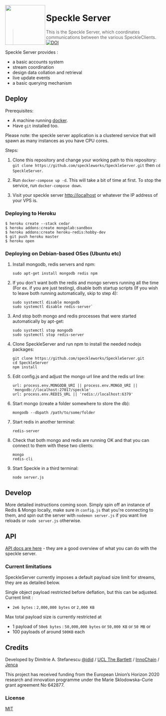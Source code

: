 <a href="url"><img src="https://speckle.works/img/logos/2xlogo-white.png" align="left" height="128" ></a>
# Speckle Server

> This is the Speckle Server, which coordinates communications between the various SpeckleClients.
[![DOI](https://zenodo.org/badge/74043433.svg)](https://zenodo.org/badge/latestdoi/74043433)

Speckle Server provides :
- a basic accounts system
- stream coordination
- design data collation and retrieval
- live update events
- a basic querying mechanism

## Deploy

Prerequisites:  
- A machine running [docker](https://www.docker.com/community-edition#download).
- Have `git` installed too. 

Please note: the speckle server application is a clustered service that will spawn as many instances as you have CPU cores. 

Steps: 
1) Clone this repository and change your working path to this repository: 
`git clone https://github.com/speckleworks/SpeckleServer.git` then `cd SpeckleServer`. 

2) Run `docker-compose up -d`. This will take a bit of time at first. To stop the service, run `docker-compose down`.

3) Visit your speckle server [http://localhost](http://localhost) or whatever the IP address of your VPS is.

### Deploying to Heroku

    $ heroku create --stack cedar
    $ heroku addons:create mongolab:sandbox
    $ heroku addons:create heroku-redis:hobby-dev
    $ git push heroku master
    $ heroku open

### Deploying on Debian-based OSes (Ubuntu etc)

1) Install mongodb, redis servers and npm: 

       sudo apt-get install mongodb redis npm

2) If you don't want both the redis and mongo servers running all the time (For ex. if you are just testing), disable both startup scripts (If you wish to leave both running automatically, skip to step 4):

       sudo systemctl disable mongodb
       sudo systemctl disable redis-server`

3) And stop both mongo and redis processes that were started automatically by apt-get: 

       sudo systemctl stop mongodb
       sudo systemctl stop redis-server

4) Clone SpeckleServer and run npm to install the needed nodejs packages: 

       git clone https://github.com/speckleworks/SpeckleServer.git
       cd SpeckleServer
       npm install

5) Edit config.js and adjust the mongo url line and the redis url line: 

       url: process.env.MONGODB_URI || process.env.MONGO_URI || 'mongodb://localhost:27017/speckle'
       url: process.env.REDIS_URL || 'redis://localhost:6379'
    
6) Start mongo (create a folder somewhere to store the db): 

       mongodb --dbpath /path/to/some/folder
    
7) Start redis in another terminal: 

       redis-server
 
8) Check that both mongo and redis are running OK and that you can connect to them with these two clients:

       mongo
       redis-cli
    
9) Start Speckle in a third terminal: 

       node server.js

## Develop
More detailed instructions coming soon. Simply spin off an instance of Redis & Mongo locally, make sure in `config.js` that you're connecting to them, and spin out the server with `nodemon server.js` if  you want live reloads or `node server.js` otherwise. 

## API
[API docs are here](https://speckleworks.github.io/SpeckleOpenApi/#introduction) - they are a good overview of what you can do with the speckle server.

### Current limitations
SpeckleServer currently imposes a default payload size limit for streams, they are as detailed below.

Single object payload restricted before deflation, but this can be adjusted. Current limit :
- `2e6 bytes` : `2,000,000 bytes` or `2,000 KB` 

Max total payload size is currently restricted at 
- 1 payload of `50e6 bytes` : `50,000,000 bytes` or `50,000 KB` or `50 MB` or
- 100 payloads of around `500KB` each

## Credits
Developed by Dimitrie A. Stefanescu [@idid](http://twitter.com/idid) / [UCL The Bartlett](https://www.ucl.ac.uk/bartlett/) / [InnoChain](http://innochain.net) / [Jenca](http://www.jenca.org)

This project has received funding from the European Union’s Horizon 2020 research and innovation programme under the Marie Sklodowska-Curie grant agreement No 642877.

### License
[MIT](https://github.com/speckleworks/SpeckleServer/blob/master/LICENSE)
